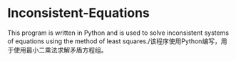 # Inconsistent-Equations
This program is written in Python and is used to solve inconsistent systems of equations using the method of least squares./该程序使用Python编写，用于使用最小二乘法求解矛盾方程组。
